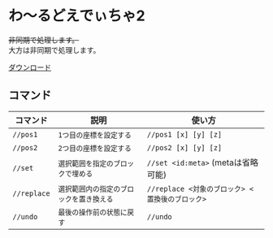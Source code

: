 # わ～るどえでぃちゃ2
~~非同期で処理します。~~  
大方は非同期で処理します。

[ダウンロード](https://poggit.pmmp.io/ci/deceitya/WorldEditya2/WorldEditya2)

## コマンド
| コマンド | 説明 | 使い方 |
| --- | --- | --- |
| `//pos1` | `1つ目の座標を設定する` | `//pos1 [x] [y] [z]` |
| `//pos2` | `2つ目の座標を設定する` | `//pos2 [x] [y] [z]` |
| `//set` | `選択範囲を指定のブロックで埋める` | `//set <id:meta>` (metaは省略可能) |
| `//replace` | `選択範囲内の指定のブロックを置き換える` | `//replace <対象のブロック> <置換後のブロック>` |
| `//undo` | `最後の操作前の状態に戻す` | `//undo` |
